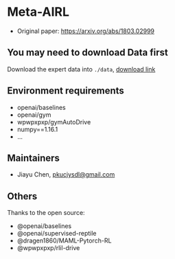 # Meta-AIRL

- Original paper: https://arxiv.org/abs/1803.02999

## You may need to download Data first

Download the expert data into `./data`, [download link](https://drive.google.com/open?id=1UKhHr4xJ5eBlXwPhgoMAnHGf285eI2pR)

## Environment requirements
- openai/baselines
- openai/gym
- wpwpxpxp/gymAutoDrive
- numpy==1.16.1
- ...

## Maintainers

- Jiayu Chen, pkucjysdl@gmail.com

## Others

Thanks to the open source:

- @openai/baselines
- @openai/supervised-reptile
- @dragen1860/MAML-Pytorch-RL
- @wpwpxpxp/rlil-drive
